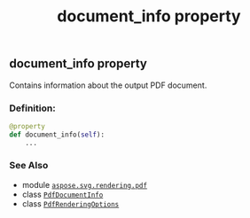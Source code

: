 ﻿---
title: document_info property
second_title: Aspose.SVG for Python via .NET API References
description: 
type: docs
weight: 50
url: /python-net/aspose.svg.rendering.pdf/pdfrenderingoptions/document_info/
is_root: false
---

## document_info property


Contains information about the output PDF document.
### Definition:
```python
@property
def document_info(self):
    ...
```

### See Also
* module [`aspose.svg.rendering.pdf`](../../)
* class [`PdfDocumentInfo`](/svg/python-net/aspose.svg.rendering.pdf/pdfdocumentinfo)
* class [`PdfRenderingOptions`](/svg/python-net/aspose.svg.rendering.pdf/pdfrenderingoptions)
